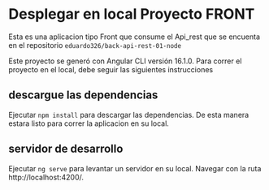 # Desplegar en local Proyecto FRONT

Esta es una aplicacion tipo Front que consume el Api_rest que se encuenta en el repositorio `eduardo326/back-api-rest-01-node`

Este proyecto se generó con Angular CLI versión 16.1.0. Para correr el proyecto en el local, debe seguir las siguientes instrucciones

## descargue las dependencias

Ejecutar `npm install` para descargar las dependencias. De esta manera estara listo para correr la aplicacion en su local.

## servidor de desarrollo

Ejecutar `ng serve` para levantar un servidor en su local. Navegar con la ruta http://localhost:4200/.
